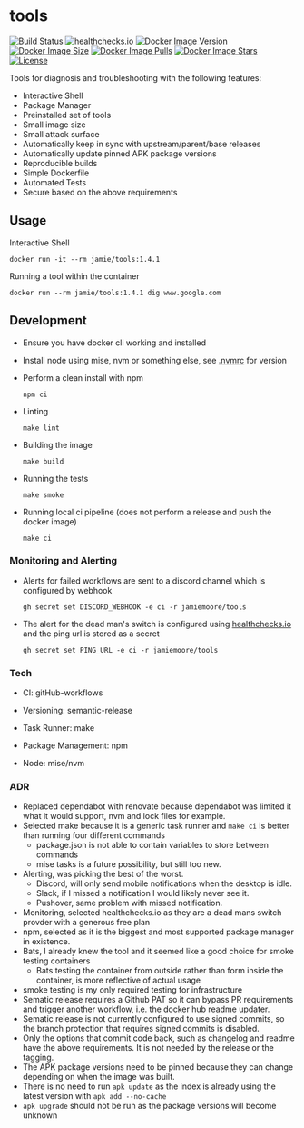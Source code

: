 # tools

[![Build Status](https://github.com/jamiemoore/tools/workflows/ci/badge.svg)](https://github.com/jamiemoore/tools/actions/workflows/ci.yml)
[![healthchecks.io](https://healthchecks.io/badge/27bf2f53-c0ef-4517-86df-6b10f21c732e/CpsP3JLr-2.svg)](https://healthchecks.io/)
[![Docker Image Version](https://img.shields.io/docker/v/jamie/tools)](https://hub.docker.com/r/jamie/tools)
[![Docker Image Size](https://img.shields.io/docker/image-size/jamie/tools)](https://hub.docker.com/r/jamie/tools)
[![Docker Image Pulls](https://img.shields.io/docker/pulls/jamie/tools)](https://hub.docker.com/r/jamie/tools)
[![Docker Image Stars](https://img.shields.io/docker/stars/jamie/tools)](https://hub.docker.com/r/jamie/tools)
[![License](https://img.shields.io/github/license/jamiemoore/tools)](https://opensource.org/licenses/MIT)

Tools for diagnosis and troubleshooting with the following features:

- Interactive Shell
- Package Manager
- Preinstalled set of tools
- Small image size
- Small attack surface
- Automatically keep in sync with upstream/parent/base releases
- Automatically update pinned APK package versions
- Reproducible builds
- Simple Dockerfile
- Automated Tests
- Secure based on the above requirements

## Usage

Interactive Shell

```
docker run -it --rm jamie/tools:1.4.1
```

Running a tool within the container

```
docker run --rm jamie/tools:1.4.1 dig www.google.com
```

## Development

- Ensure you have docker cli working and installed

- Install node using mise, nvm or something else, see [.nvmrc](.nvmrc) for version

- Perform a clean install with npm

  ```
  npm ci
  ```

* Linting

  ```
  make lint
  ```

* Building the image

  ```
  make build
  ```

* Running the tests

  ```
  make smoke
  ```

* Running local ci pipeline (does not perform a release and push the docker image)

  ```
  make ci
  ```

### Monitoring and Alerting

- Alerts for failed workflows are sent to a discord channel which is configured by webhook

  ```
  gh secret set DISCORD_WEBHOOK -e ci -r jamiemoore/tools
  ```

- The alert for the dead man's switch is configured using [healthchecks.io](https://healthchecks.io/) and the ping url is stored as a secret

  ```
  gh secret set PING_URL -e ci -r jamiemoore/tools
  ```

### Tech

- CI: gitHub-workflows

- Versioning: semantic-release

- Task Runner: make

- Package Management: npm

- Node: mise/nvm

### ADR

- Replaced dependabot with renovate because dependabot was limited it what it would support, nvm and lock files for example.
- Selected make because it is a generic task runner and `make ci` is better than running four different commands
  - package.json is not able to contain variables to store between commands
  - mise tasks is a future possibility, but still too new.
- Alerting, was picking the best of the worst.
  - Discord, will only send mobile notifications when the desktop is idle.
  - Slack, if I missed a notification I would likely never see it.
  - Pushover, same problem with missed notification.
- Monitoring, selected healthchecks.io as they are a dead mans switch provder with a generous free plan
- npm, selected as it is the biggest and most supported package manager in existence.
- Bats, I already knew the tool and it seemed like a good choice for smoke testing containers
  - Bats testing the container from outside rather than form inside the container, is more reflective of actual usage
- smoke testing is my only required testing for infrastructure
- Sematic release requires a Github PAT so it can bypass PR requirements and trigger another workflow, i.e. the docker hub readme updater.
- Sematic release is not currently configured to use signed commits, so the branch protection that requires signed commits is disabled.
- Only the options that commit code back, such as changelog and readme have the above requirements. It is not needed by the release or the tagging.
- The APK package versions need to be pinned because they can change depending on when the image was built.
- There is no need to run `apk update` as the index is already using the latest version with `apk add --no-cache`
- `apk upgrade` should not be run as the package versions will become unknown
